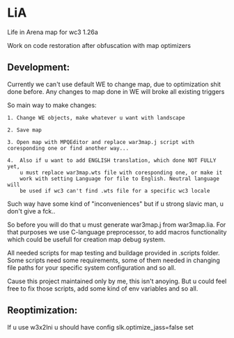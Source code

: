 # LiA 
Life in Arena map for wc3 1.26a

Work on code restoration after obfuscation with map optimizers

## Development:


Currently we can't use default WE to change map, due to optimization shit done before.
Any changes to map done in WE will broke all existing triggers

So main way to make changes:

    1. Change WE objects, make whatever u want with landscape

    2. Save map

    3. Open map with MPQEditor and replace war3map.j script with coresponding one or find another way...

    4.  Also if u want to add ENGLISH translation, which done NOT FULLY yet, 
        u must replace war3map.wts file with coresponding one, or make it
        work with setting Language for file to English. Neutral language will
        be used if wc3 can't find .wts file for a specific wc3 locale


Such way have some kind of "inconveniences" but if u strong slavic man, u don't give a fck..

So before you will do that u must generate war3map.j from war3map.lia.
For that purposes we use C-language preprocessor, to add macros functionality
which could be usefull for creation map debug system.

All needed scripts for map testing and buildage provided in .scripts folder.
Some scripts need some requirements, some of them needed in changing file paths
for your specific system configuration and so all.

Cause this project maintained only by me, this isn't anoying.
But u could feel free to fix those scripts, add some kind of env variables
and so all.


## Reoptimization:
If u use w3x2lni u should have config slk.optimize_jass=false set